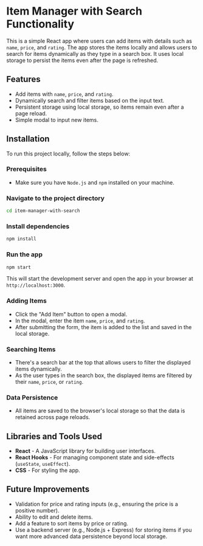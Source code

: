 # Item Manager with Search Functionality

This is a simple React app where users can add items with details such as `name`, `price`, and `rating`. The app stores the items locally and allows users to search for items dynamically as they type in a search box. It uses local storage to persist the items even after the page is refreshed.

## Features

- Add items with `name`, `price`, and `rating`.
- Dynamically search and filter items based on the input text.
- Persistent storage using local storage, so items remain even after a page reload.
- Simple modal to input new items.

## Installation

To run this project locally, follow the steps below:

### Prerequisites

- Make sure you have `Node.js` and `npm` installed on your machine.

### Navigate to the project directory

```bash
cd item-manager-with-search
```

### Install dependencies

```bash
npm install
```

### Run the app

```bash
npm start
```

This will start the development server and open the app in your browser at `http://localhost:3000`.

### Adding Items

- Click the "Add Item" button to open a modal.
- In the modal, enter the item `name`, `price`, and `rating`.
- After submitting the form, the item is added to the list and saved in the local storage.

### Searching Items

- There's a search bar at the top that allows users to filter the displayed items dynamically.
- As the user types in the search box, the displayed items are filtered by their `name`, `price`, or `rating`.

### Data Persistence

- All items are saved to the browser's local storage so that the data is retained across page reloads.

## Libraries and Tools Used

- **React** - A JavaScript library for building user interfaces.
- **React Hooks** - For managing component state and side-effects (`useState`, `useEffect`).
- **CSS** - For styling the app.

## Future Improvements

- Validation for price and rating inputs (e.g., ensuring the price is a positive number).
- Ability to edit and delete items.
- Add a feature to sort items by price or rating.
- Use a backend server (e.g., Node.js + Express) for storing items if you want more advanced data persistence beyond local storage.
